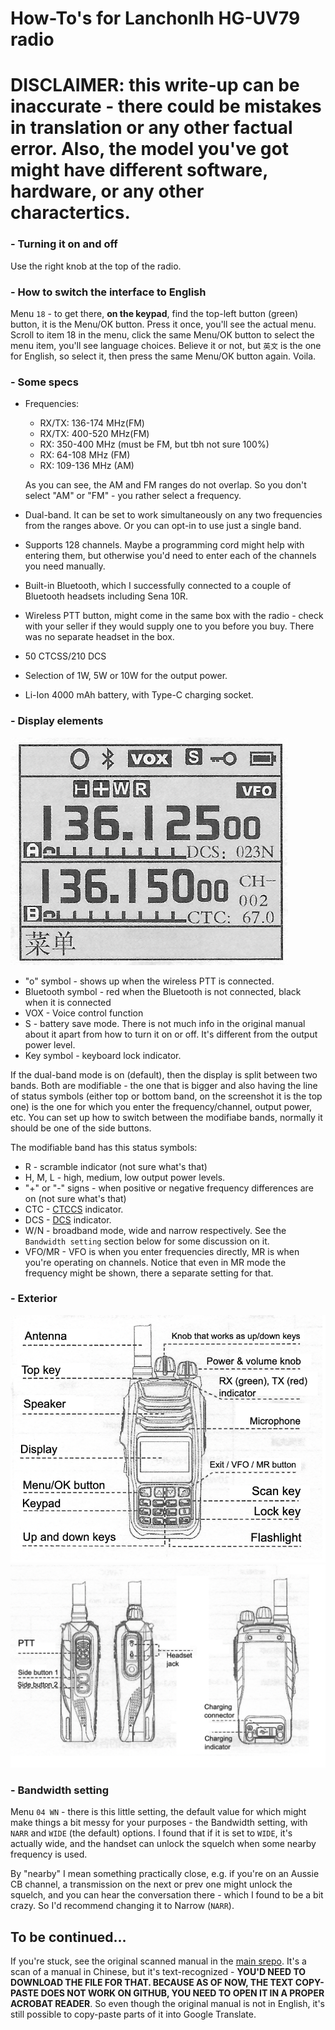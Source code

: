 # How-To's for Lanchonlh HG-UV79 radio

# DISCLAIMER: this write-up can be inaccurate - there could be mistakes in translation or any other factual error. Also, the model you've got might have different software, hardware, or any other charactertics.

### - Turning it on and off

Use the right knob at the top of the radio.

### - How to switch the interface to English

Menu `18` - to get there, **on the keypad**, find the top-left button (green)
button, it is the Menu/OK button. Press it once, you'll see the actual menu.
Scroll to item 18 in the menu, click the same Menu/OK button to select the menu
item, you'll see language choices. Believe it or not, but `英⽂` is the one for
English, so select it, then press the same Menu/OK button again. Voila.

### - Some specs

- Frequencies:
    - RX/TX: 136-174 MHz(FM)
    - RX/TX: 400-520 MHz(FM)
    - RX: 350-400 MHz (must be FM, but tbh not sure 100%)
    - RX: 64-108 MHz (FM)
    - RX: 109-136 MHz (AM)

  As you can see, the AM and FM ranges do not overlap. So you don't select "AM"
  or "FM" - you rather select a frequency.
- Dual-band. It can be set to work simultaneously on any two frequencies from
  the ranges above. Or you can opt-in to use just a single band.
- Supports 128 channels. Maybe a programming cord might help with entering them,
  but otherwise you'd need to enter each of the channels you need manually.
- Built-in Bluetooth, which I successfully connected to a couple of Bluetooth
  headsets including Sena 10R.
- Wireless PTT button, might come in the same box with the radio -
  check with your seller if they would supply one to you before you buy. There
  was no separate headset in the box.
- 50 CTCSS/210 DCS
- Selection of 1W, 5W or 10W for the output power.
- Li-Ion 4000 mAh battery, with Type-C charging socket.

### - Display elements

![Display](images/display.png)

- "o" symbol - shows up when the wireless PTT is connected.
- Bluetooth symbol - red when the Bluetooth is not connected, black when it is
  connected
- VOX - Voice control function
- S - battery save mode. There is not much info in the original manual about it
  apart from how to turn it on or off. It's different from the output power
  level.
- Key symbol - keyboard lock indicator.

If the dual-band mode is on (default), then the display is split between two
bands. Both are modifiable - the one that is bigger and also having the line of
status symbols (either top or bottom band, on the screenshot it is the top one)
is the one for which you enter the frequency/channel, output power, etc. You can
set up how to switch between the modifiabe bands, normally it should be one of
the side buttons.

The modifiable band has this status symbols:

- R - scramble indicator (not sure what's that)
- H, M, L - high, medium, low output power levels.
- "+" or "-" signs - when positive or negative frequency differences are on (not
  sure what's that)
- CTC - [CTCCS](https://www.google.com/search?q=CTCSS) indicator.
- DCS - [DCS](https://en.wikipedia.org/wiki/Squelch#DCS) indicator.
- W/N - broadband mode, wide and narrow respectively. See
  the `Bandwidth setting` section below for some discussion on it.
- VFO/MR - VFO is when you enter frequencies directly, MR is when you're
  operating on channels. Notice that even in MR mode the frequency might be
  shown, there a separate setting for that.

### - Exterior

![Front](images/radio-front.png) ![Sides and back](images/radio-sides-and-back.png)

### - Bandwidth setting

Menu `04 WN` - there is this little setting, the default value for which might
make things a bit messy for your purposes - the Bandwidth setting, with `NARR`
and `WIDE` (the default) options. I found that if it is set to `WIDE`, it's
actually wide, and the handset can unlock the squelch when some nearby frequency
is used.

By "nearby" I mean something practically close, e.g. if you're on an Aussie CB
channel, a transmission on the next or prev one might unlock the squelch, and
you can hear the conversation there - which I found to be a bit crazy. So I'd
recommend changing it to Narrow (`NARR`).

## To be continued...

If you're stuck, see the original scanned manual in
the [main srepo](https://github.com/new-mikha/HG-UV79/blob/1f96ab0eec85dc48a5e18d666499689ae0f4e9de/original-manual-scan/LANCHONLH%20HG-UV79%20-%20manual%20-%20OCR%20by%20Adobe.pdf).
It's a scan of a manual in Chinese, but it's text-recognized - **YOU'D NEED TO
DOWNLOAD THE FILE FOR THAT. BECAUSE AS OF NOW, THE TEXT COPY-PASTE DOES NOT WORK
ON GITHUB, YOU NEED TO OPEN IT IN A PROPER ACROBAT READER**. So even though the
original manual is not in English, it's still possible to copy-paste parts of it
into Google Translate.
